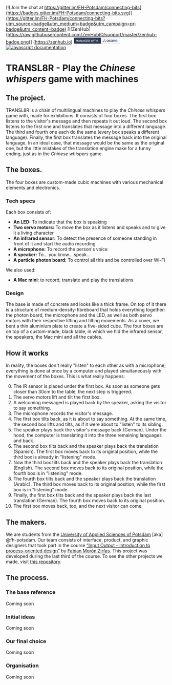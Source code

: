
[![Join the chat at https://gitter.im/FH-Potsdam/connecting-bits](https://badges.gitter.im/FH-Potsdam/connecting-bits.svg)](https://gitter.im/FH-Potsdam/connecting-bits?utm_source=badge&utm_medium=badge&utm_campaign=pr-badge&utm_content=badge) [![ZenHub] (https://raw.githubusercontent.com/ZenHubIO/support/master/zenhub-badge.png)] (https://zenhub.io) [![Managed with asana](https://raw.githubusercontent.com/FH-Potsdam/connecting-bits/master/documentation/asanabadge.jpg)](https://app.asana.com/-/share?s=80136391129690-GUJvZiI4OufoWMTDhjjkZauXYEhwvhpqUgnTvw22tMr-74348281972886)
[![Javascript documentation](http://fh-potsdam.github.io/connecting-bits/badge.svg?build=123)](http://fh-potsdam.github.io/connecting-bits/source.html)

# TRANSL8R - Play the _Chinese whispers_ game with machines

## The project.
TRANSL8R is a chain of multilingual machines to play the _Chinese whispers_ game with, made for exhibitions.
It consists of four boxes. The first box listens to the visitor's message and then repeats it out loud. The second box listens to the first one and translates that message into a different language. The third and fourth one each do the same (every box speaks a different language). Finally, the first box translates the message back into the original language. In an ideal case, that message would be the same as the original one, but the little mistakes of the translation engine make for a funny ending, just as in the _Chinese whispers_ game.

## The boxes.
The four boxes are custom-made cubic machines with various mechanical elements and electronics.

### Tech specs
Each box consists of:

- **An LED:** To indicate that the box is speaking
- **Two servo motors:** To move the box as it listens and speaks and to give it a living character
- **An infrared sensor:** To detect the presence of someone standing in front of it and start the audio recording
- **A microphone:** To record the person's voice
- **A speaker:** To… you know… speak…
- **A particle photon board:** To control all this and be controlled over Wi-Fi

We also used:
- **A Mac mini**: to record, translate and play the translations

### Design
The base is made of concrete and looks like a thick frame. On top of it there is a structure of medium-density-fibreboard that holds everything together: the photon board, the microphone and the LED, as well as both servo motors with their respective lifting and tilting movements. As a cover, we bent a thin aluminium plate to create a five-sided cube.
The four boxes are on top of a custom-made, black table, in which we hid the infrared sensor, the speakers, the Mac mini and all the cables.

## How it works
In reality, the boxes don't really "listen" to each other as with a microphone; everything is done at once by a computer and played simultaneously with the movement of the boxes. This is what really happens:

0. The IR sensor is placed under the first box. As soon as someone gets closer than 30cm to the table, the next step is triggered.
1. The servo motors lift and tilt the first box.
2. A welcoming messaged is played back by the speaker, asking the visitor to say something.
3. The microphone records the visitor's message.
4. The first box tilts back, as it is about to say something. At the same time, the second box lifts and tilts, as if it were about to "listen" to its sibling.
5. The speaker plays back the visitor's message back (German). Under the hood, the computer is translating it into the three remaining languages and back.
6. The second box tilts back and the speaker plays back the translation (Spanish). The first box moves back to its original position, while the third box is already in "listening" mode.
7. Now the third box tilts back and the speaker plays back the translation (English). The second box moves back to its original position, while the fourth box is in "listening" mode.
8. The fourth box tilts back and the speaker plays back the translation (Arabic). The third box moves back to its original position, while the first box is in "listening" mode.
9. Finally, the first box tilts back and the speaker plays back the last translation (German). The fourth box moves back to its original position.
10. The first box moves back, too, and the next visitor can come.

## The makers.
We are students from the [University of Applied Sciences of Potsdam](http://fh-potsdam.de) \[aka] @fh-potsdam. Our team consists of interface, product, and graphic designers that took part in the course [“Input Output - Introduction to process-oriented design”]( https://fhp.incom.org/workspace/6176) by [Fabian Morón Zirfas]( https://github.com/fabiantheblind). This project was developed during the last third of the course. To see the other projects we made, visit [this repository](https://interface.fh-potsdam.de/eingabe-ausgabe/2015-2016/).

## The process.

### The base reference
Coming soon

### Initial ideas
Coming soon

### Our final choice
Coming soon

### Organisation
Coming soon
